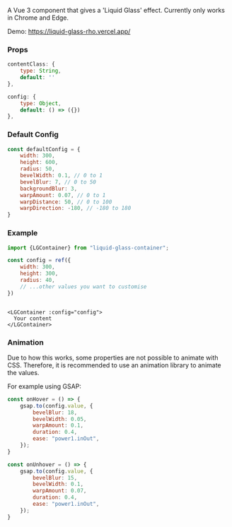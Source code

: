 A Vue 3 component that gives a 'Liquid Glass' effect. Currently only works in Chrome and Edge.

Demo: https://liquid-glass-rho.vercel.app/

### Props

```js
contentClass: {
    type: String,
    default: ''
},

config: {
    type: Object,
    default: () => ({})
},
```

### Default Config

```js
const defaultConfig = {
    width: 300,
    height: 600,
    radius: 50,
    bevelWidth: 0.1, // 0 to 1
    bevelBlur: 7, // 0 to 50
    backgroundBlur: 3,
    warpAmount: 0.07, // 0 to 1
    warpDistance: 50, // 0 to 100
    warpDirection: -180, // -180 to 180
}
```

### Example

```js
import {LGContainer} from "liquid-glass-container";

const config = ref({
    width: 300,
    height: 300,
    radius: 40,
    // ...other values you want to customise
})
```

```vue

<LGContainer :config="config">
  Your content
</LGContainer>
```

### Animation

Due to how this works, some properties are not possible to animate with CSS. 
Therefore, it is recommended to use an animation library to animate the values.

For example using GSAP:

```js
const onHover = () => {
    gsap.to(config.value, {
        bevelBlur: 18,
        bevelWidth: 0.05,
        warpAmount: 0.1,
        duration: 0.4,
        ease: "power1.inOut",
    });
}

const onUnhover = () => {
    gsap.to(config.value, {
        bevelBlur: 15,
        bevelWidth: 0.1,
        warpAmount: 0.07,
        duration: 0.4,
        ease: "power1.inOut",
    });
}
```